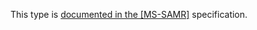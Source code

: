 This type is [documented in the [MS-SAMR]](https://learn.microsoft.com/en-us/openspecs/windows_protocols/ms-samr/53883066-b329-4193-8a9f-cbf53927804d) specification.
